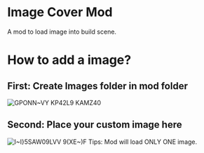 # Image Cover Mod
A mod to load image into build scene.

# How to add a image?
## First: Create Images folder in mod folder
![GPONN~VY KP42L9 KAMZ40](https://github.com/AstarLC4036/ImageCoverMod/assets/126248249/d9361cbb-bbd7-44c5-a29d-8a819fbc9102)

## Second: Place your custom image here
![I~I}$5SAW09LVV 9$(XE~)F](https://github.com/AstarLC4036/ImageCoverMod/assets/126248249/a43ac435-8c60-4055-a0c1-7c4326c11697)
Tips: Mod will load ONLY ONE image.
